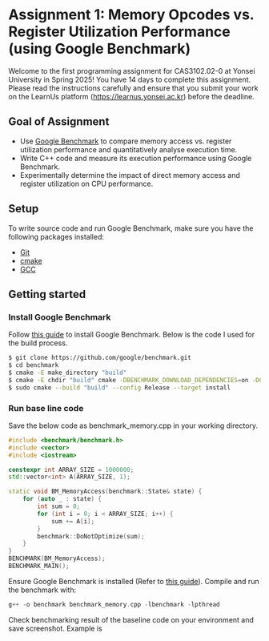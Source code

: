 # Assignment 1: Memory Opcodes vs. Register Utilization Performance (using Google Benchmark)

Welcome to the first programming assignment for CAS3102.02-0 at Yonsei University in Spring 2025!
You have 14 days to complete this assignment. Please read the instructions carefully and ensure that you submit your work on the LearnUs platform (https://learnus.yonsei.ac.kr) before the deadline.

## Goal of Assignment

- Use [Google Benchmark](https://github.com/google/benchmark) to compare memory access vs. register utilization performance and quantitatively analyse execution time.
- Write C++ code and measure its execution performance using Google Benchmark.
- Experimentally determine the impact of direct memory access and register utilization on CPU performance.


## Setup

To write source code and run Google Benchmark, make sure you have the following packages installed:
- [Git](https://git-scm.com/downloads)
- [cmake](https://cmake.org/download/#latest)
- [GCC](https://gcc.gnu.org/install/)

## Getting started
### Install Google Benchmark
Follow [this guide](https://github.com/google/benchmark?tab=readme-ov-file#installation) to install Google Benchmark.
Below is the code I used for the build process.
```bash
$ git clone https://github.com/google/benchmark.git
$ cd benchmark
$ cmake -E make_directory "build"
$ cmake -E chdir "build" cmake -DBENCHMARK_DOWNLOAD_DEPENDENCIES=on -DCMAKE_BUILD_TYPE=Release ../
$ sudo cmake --build "build" --config Release --target install
```
### Run base line code
Save the below code as benchmark_memory.cpp in your working directory.
```c++
#include <benchmark/benchmark.h>
#include <vector>
#include <iostream>

constexpr int ARRAY_SIZE = 1000000;
std::vector<int> A(ARRAY_SIZE, 1);

static void BM_MemoryAccess(benchmark::State& state) {
    for (auto _ : state) {
        int sum = 0;
        for (int i = 0; i < ARRAY_SIZE; i++) {
            sum += A[i];  
        }
        benchmark::DoNotOptimize(sum);
    }
}
BENCHMARK(BM_MemoryAccess);
BENCHMARK_MAIN();
```
Ensure Google Benchmark is installed (Refer to [this guide](https://github.com/google/benchmark?tab=readme-ov-file#installation)). Compile and run the benchmark with:
```c++
g++ -o benchmark benchmark_memory.cpp -lbenchmark -lpthread
```
Check benchmarking result of the baseline code on your environment and save screenshot. Example is
